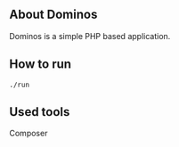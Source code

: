 ## About Dominos

Dominos is a simple PHP based application.

## How to run

```
./run
```

## Used tools
Composer